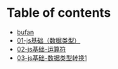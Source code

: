 # Table of contents

* [bufan](README.md)
* [01-js基础（数据类型）](js基础（数据类型）.md)
* [02-js基础-运算符](js基础-运算符.md)
* [03-js基础-数据类型转换1](js基础-数据类型转换1.md)
